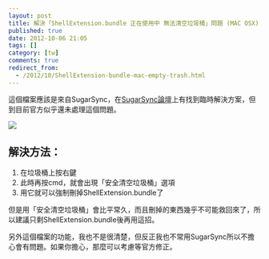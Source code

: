 ```yaml
---
layout: post
title: 解決「ShellExtension.bundle 正在使用中 無法清空垃圾桶」問題 (MAC OSX)
published: true
date: 2012-10-06 21:05
tags: []
category: [tw]
comments: true
redirect_from:
  - /2012/10/ShellExtension-bundle-mac-empty-trash.html
---
```



這個檔案應該是來自SugarSync，在[SugarSync論壇][1]上有找到臨時解決方案，但到目前官方似乎還未處理這個問題。



[![][2]][2]




## 解決方法：

1. 在垃圾桶上按右鍵
2. 此時再按cmd，就會出現「安全清空垃圾桶」選項
3. 用它就可以強制刪掉ShellExtension.bundle了


但是用「安全清空垃圾桶」會比平常久，而且刪掉的東西幾乎不可能救回來了，所以建議只剩ShellExtension.bundle後再用這招。

另外這個檔案的功能，我也不是很清楚，但反正我也不常用SugarSync所以不擔心會有問題。如果你擔心，那麼可以考慮等官方修正。

[1]: http://sugarsync.hivelive.com/posts/95a79047a0
[2]: http://4.bp.blogspot.com/-CKF4Y63umPs/UHFuZF89hJI/AAAAAAAAA48/sw7-Hl2fWuE/s1600/secure_empty_trash.png
